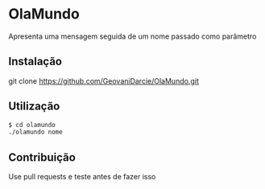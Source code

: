 # OlaMundo

Apresenta uma mensagem seguida de um nome passado como parâmetro

## Instalação

git clone https://github.com/GeovaniDarcie/OlaMundo.git

## Utilização

```bash
$ cd olamundo
./olamundo nome

```
## Contribuição
Use pull requests e teste antes de fazer isso

